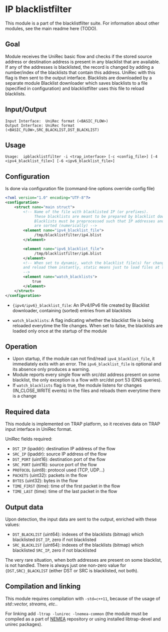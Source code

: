 # IP blacklistfilter

This module is a part of the blacklistfilter suite. For information about other modules, see the main readme here (TODO).

## Goal

Module receives the UniRec basic flow and checks if the stored source
address or destination address is present in any 
blacklist that are available. If any of the addresses is 
blacklisted, the record is changed by adding a number/index of 
the blacklists that contain this address. UniRec with this 
flag is then sent to the output interface. Blacklists are downloaded by a separate module
Blacklist downloader which saves blacklists to a file (specified in configuration) and blacklistfilter uses
this file to reload blacklists.

## Input/Output

```
Input Interface:  UniRec format (<BASIC_FLOW>)
Output Interface: UniRec format (<BASIC_FLOW>,SRC_BLACKLIST,DST_BLACKLIST)
```

## Usage

```
Usage:	ipblacklistfilter -i <trap_interface> [-c <config_file>] [-4 <ipv4_blacklist_file>] [-6 <ipv6_blacklist_file>]
```

## Configuration
Is done via configuration file (command-line options override config file)

```xml
<?xml version="1.0" encoding="UTF-8"?>
<configuration>
    <struct name="main struct">
        <!-- Name of the file with blacklisted IP (or prefixes).
             These blacklists are meant to be prepared by blacklist downloader.
             Blacklists must be preprocessed such that IP addresses and prefixes
             are sorted (numerically) -->
        <element name="ipv4_blacklist_file">
             /tmp/blacklistfilter/ip4.blist
        </element>

        <element name="ipv6_blacklist_file">
             /tmp/blacklistfilter/ip6.blist
        </element>
        <!-- When set to dynamic, watch the blacklist file(s) for changes (with inotify mechanism)
        and reload them instantly, static means just to load files at startup
        -->
        <element name="watch_blacklists">
            true
        </element>
    </struct>
</configuration>
```


- `{ipv4/ipv6}_blacklist_file`: An IPv4/IPv6 file created by Blacklist downloader, containing (sorted) entries from all blacklists

- `watch_blacklists`: A flag indicating whether the blacklist file is being reloaded everytime the file changes. When set to false, 
the blacklists are loaded only once at the startup of the module


## Operation

- Upon startup, if the module can not find/read `ipv4_blacklist_file`, it immediately exits with an error. 
The `ipv6_blacklist_file` is optional and its absence only produces a warning.
- Module reports every single flow with src/dst address present on some blacklist, 
the only exception is a flow with src/dst port 53 (DNS queries).
- If `watch_blacklists` flag is true, the module listens for changes (IN_CLOSE_WRITE events) in the files and reloads
them everytime there is a change


## Required data

This module is implemented on TRAP platform, so it receives data on
TRAP input interface in UniRec format.

UniRec fields required:

- `DST_IP` (ipaddr): destination IP address of the flow
- `SRC_IP` (ipaddr): source IP address of the flow
- `DST_PORT` (uint16): destination port of the flow
- `SRC_PORT` (uint16): source port of the flow
- `PROTOCOL` (uint8): protocol used (TCP, UDP...)
- `PACKETS` (uint32): packets in the flow
- `BYTES` (uint32): bytes in the flow
- `TIME_FIRST` (time): time of the first packet in the flow
- `TIME_LAST` (time): time of the last packet in the flow

## Output data

Upon detection, the input data are sent to the output, enriched with these values:

- `DST_BLACKLIST` (uint64): indexes of the blacklists (bitmap) which blacklisted `DST_IP`, zero if not blacklisted
- `SRC_BLACKLIST` (uint64): indexes of the blacklists (bitmap) which blacklisted `SRC_IP`, zero if not blacklisted

The very rare situation, when both addresses are present on some blacklist, is not handled. There is always just one
non-zero value for `{DST,SRC}_BLACKLIST` (either DST or SRC is blacklisted, not both).

## Compilation and linking

This module requires compilation with `-std=c++11`, because of the usage of *std::vector, streams, etc.*.

For linking add `-ltrap -lunirec -lnemea-common`
(the module must be compiled as a part of [NEMEA](https://github.com/CESNET/Nemea) repository or using installed libtrap-devel and unirec packages).
